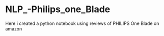 # NLP_-Philips_one_Blade
Here i created a python notebook using reviews of PHILIPS One Blade on amazon 
